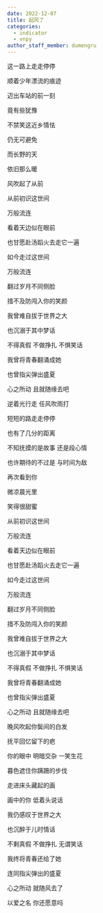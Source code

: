 ```yaml
---
date: 2022-12-07
title: 起风了
categories:
  - indicator
  - vnpy
author_staff_member: dumengru
---
```


这一路上走走停停

顺着少年漂流的痕迹

迈出车站的前一刻

竟有些犹豫

不禁笑这近乡情怯

仍无可避免

而长野的天

依旧那么暖

风吹起了从前

从前初识这世间

万般流连

看着天边似在眼前

也甘愿赴汤蹈火去走它一遍

如今走过这世间

万般流连

翻过岁月不同侧脸

措不及防闯入你的笑颜

我曾难自拔于世界之大

也沉溺于其中梦话

不得真假 不做挣扎 不惧笑话

我曾将青春翻涌成她

也曾指尖弹出盛夏

心之所动 且就随缘去吧

逆着光行走 任风吹雨打

短短的路走走停停

也有了几分的距离

不知抚摸的是故事 还是段心情

也许期待的不过是 与时间为敌

再次看到你

微凉晨光里

笑得很甜蜜

从前初识这世间

万般流连

看着天边似在眼前

也甘愿赴汤蹈火去走它一遍

如今走过这世间

万般流连

翻过岁月不同侧脸

措不及防闯入你的笑颜

我曾难自拔于世界之大

也沉溺于其中梦话

不得真假 不做挣扎 不惧笑话

我曾将青春翻涌成她

也曾指尖弹出盛夏

心之所动 且就随缘去吧

晚风吹起你鬓间的白发

抚平回忆留下的疤

你的眼中 明暗交杂 一笑生花

暮色遮住你蹒跚的步伐

走进床头藏起的画

画中的你 低着头说话

我仍感叹于世界之大

也沉醉于儿时情话

不剩真假 不做挣扎 无谓笑话

我终将青春还给了她

连同指尖弹出的盛夏

心之所动 就随风去了

以爱之名 你还愿意吗
